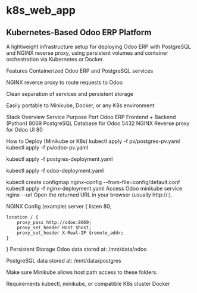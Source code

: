 # k8s_web_app
Kubernetes-Based Odoo ERP Platform
---------------------------------------
A lightweight infrastructure setup for deploying Odoo ERP with PostgreSQL and NGINX reverse proxy, using persistent volumes and container orchestration via Kubernetes or Docker.

Features
Containerized Odoo ERP and PostgreSQL services


NGINX reverse proxy to route requests to Odoo

Clean separation of services and persistent storage

Easily portable to Minikube, Docker, or any K8s environment

Stack Overview
Service	Purpose	Port
Odoo	ERP Frontend + Backend (Python)	8069
PostgreSQL	Database for Odoo	5432
NGINX	Reverse proxy for Odoo UI	80


How to Deploy (Minikube or K8s)
kubectl apply -f pv/postgres-pv.yaml
kubectl apply -f pv/odoo-pv.yaml

kubectl apply -f postgres-deployment.yaml

kubectl apply -f odoo-deployment.yaml

kubectl create configmap nginx-config --from-file=config/default.conf
kubectl apply -f nginx-deployment.yaml
Access Odoo
minikube service nginx --url
Open the returned URL in your browser (usually http://<minikube-ip>:<nodePort>).

NGINX Config (example)
server {
    listen 80;

    location / {
        proxy_pass http://odoo:8069;
        proxy_set_header Host $host;
        proxy_set_header X-Real-IP $remote_addr;
    }
}
Persistent Storage
Odoo data stored at: /mnt/data/odoo

PostgreSQL data stored at: /mnt/data/postgres

Make sure Minikube allows host path access to these folders.

Requirements
kubectl, minikube, or compatible K8s cluster Docker

